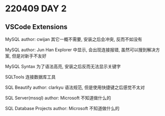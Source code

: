 # 220409 DAY 2

## VSCode Extensions

MySQL
author: cwijan
其它一概不需要, 安装之后会冲突, 反而不如没有

MySQL
author: Jun Han
Explorer 中显示, 会出现连接报错, 虽然可以搜到解决方案, 但是对新手不友好

MySQL Syntax
为了语法高亮, 安装之后反而无法显示关键字

SQLTools
连接数据库工具

SQL Beautify
author: clarkyu
语法规范, 但是使用快捷键之后感觉不太对

SQL Server(mssql)
author: Microsoft
不知道做什么的

SQL Database Projects
author: Microsoft
不知道做什么的